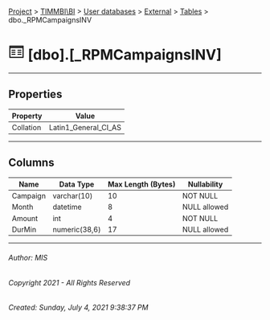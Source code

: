 #### 

[Project](../../../../index.md) > [TIMMBI\\BI](../../../index.md) > [User databases](../../index.md) > [External](../index.md) > [Tables](Tables.md) > dbo._RPMCampaignsINV

# ![Tables](../../../../Images/Table32.png) [dbo].[_RPMCampaignsINV]

---

## <a name="#properties"></a>Properties

| Property | Value |
|---|---|
| Collation | Latin1_General_CI_AS |


---

## <a name="#columns"></a>Columns

| Name | Data Type | Max Length (Bytes) | Nullability |
|---|---|---|---|
| Campaign | varchar(10) | 10 | NOT NULL |
| Month | datetime | 8 | NULL allowed |
| Amount | int | 4 | NOT NULL |
| DurMin | numeric(38,6) | 17 | NULL allowed |


---

###### Author:  MIS

###### Copyright 2021 - All Rights Reserved

###### Created: Sunday, July 4, 2021 9:38:37 PM

